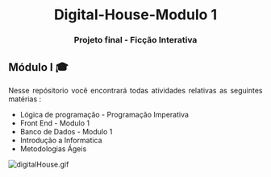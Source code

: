 
<h1 align="center">Digital-House-Modulo 1</h1>
<h3 align="center">Projeto final - Ficção Interativa</h2>


  <h2 align="justify"> Módulo I 🎓 </h2> 
<p align="justify"> Nesse repósitorio você encontrará todas atividades  relativas as seguintes matérias : </p>
  <ul align="justify">
<li>Lógica de programação - Programação Imperativa</li>
<li>Front End - Modulo 1 </li>
<li>Banco de Dados - Modulo 1</li>
<li>Introdução a Informatica</li>
<li>Metodologias Ágeis</li>
</ul>
<img src="https://media3.giphy.com/media/rxCetmGLLM9scLofmG/giphy.gif?cid=790b7611ef48f44335cfb9d84c712163b43c61c30a109f9e&rid=giphy.gif&ct=s" alt="digitalHouse.gif"  align="center"/>




